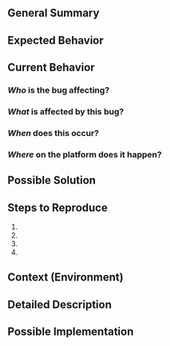 ## General Summary
<!--- Provide a general summary of the issue in the Title above -->

## Expected Behavior
<!--- Tell us what should happen -->

## Current Behavior
<!--- Tell us what happens instead of the expected behavior -->

### *Who* is the bug affecting?
<!-- Ex. All supervisors, Sally Supervisor, Level 1 CCs -->

### *What* is affected by this bug?
<!-- Ex. supervision, sending messages, texter profiles -->

### *When* does this occur?
<!-- Ex. After ending a conversation, every night at 3pm, when I sign off -->

### *Where* on the platform does it happen?
<!-- Ex. In the a Supervisor chat box, on the conversation profile page, on the two-factor screen -->

## Possible Solution
<!--- Not obligatory, but suggest a fix/reason for the bug, -->

## Steps to Reproduce
<!--- Provide a link to a live example, or an unambiguous set of steps to -->
<!--- reproduce this bug. Include code to reproduce, if relevant -->
1.
2.
3.
4.

## Context (Environment)
<!--- How has this issue affected you? What are you trying to accomplish? -->
<!--- Providing context helps us come up with a solution that is most useful in the real world -->

<!--- Provide a general summary of the issue in the Title above -->

## Detailed Description
<!--- Provide a detailed description of the change or addition you are proposing -->

## Possible Implementation
<!--- Not obligatory, but suggest an idea for implementing addition or change -->
